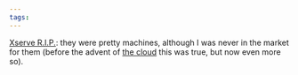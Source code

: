 ```yaml
---
tags: 
---
```


[Xserve R.I.P.](http://www.engadget.com/2010/11/05/apple-xserve-sales-end-january-31-support-will-continue-indefin/): they were pretty machines, although I was never in the market for them (before the advent of [the cloud](/wiki/the_cloud) this was true, but now even more so).
